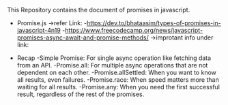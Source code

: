 This Repository contains the document of promises in javascript.

* Promise.js
->refer Link:
-https://dev.to/bhataasim/types-of-promises-in-javascript-4n19
-https://www.freecodecamp.org/news/javascript-promises-async-await-and-promise-methods/
->improtant info under link:

* Recap
    -Simple Promise: For single async operation like fetching data from an API.
    -Promise.all: For multiple async operations that are not dependent on each other.
    -Promise.allSettled: When you want to know all results, even failures.
    -Promise.race: When speed matters more than waiting for all results.
    -Promise.any: When you need the first successful result, regardless of the rest of the promises.


